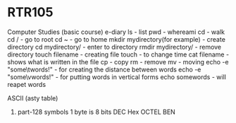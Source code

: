 # RTR105
Computer Studies (basic course) e-diary
ls - list
pwd - whereami
cd - walk
cd / - go to root
cd ~ - go to home
mkdir mydirectory(for example) - create directory
cd mydirectory/ - enter to directory
 rmdir mydirectory/ - remove directory
 touch filename - creating file
 touch - to change time
 cat filename - shows what is written in the file
 cp - copy
 rm - remove
 mv - moving
 echo -e "some\twords!" - for creating the distance between words
 echo -e "some\vwords!" - for putting words in vertical forms
 echo somewords - will reapet words



ASCII (asty table)
1. part-128 symbols
1 byte is 8 bits
DEC
Hex
OCTEL
BEN
